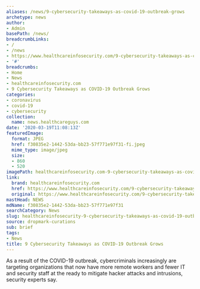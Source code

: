 ```yaml
---
aliases: /news/9-cybersecurity-takeaways-as-covid-19-outbreak-grows
archetype: news
author:
- Admin
basePath: /news/
breadcrumbLinks:
- /
- /news
- https://www.healthcareinfosecurity.com/9-cybersecurity-takeaways-as-covid-19-outbreak-grows-a-13968
- '#'
breadcrumbs:
- Home
- News
- healthcareinfosecurity.com
- 9 Cybersecurity Takeaways as COVID-19 Outbreak Grows
categories:
- coronavirus
- covid-19
- cybersecurity
collection:
  name: news.healthcareguys.com
date: '2020-03-19T11:08:13Z'
featuredImage:
  format: JPEG
  href: f30835e2-1442-53da-bb23-57f771e97f31-fi.jpeg
  mime_type: image/jpeg
  size:
  - 860
  - 520
imagePath: healthcareinfosecurity.com-9-cybersecurity-takeaways-as-covid-19-outbreak-grows
link:
  brand: healthcareinfosecurity.com
  href: https://www.healthcareinfosecurity.com/9-cybersecurity-takeaways-as-covid-19-outbreak-grows-a-13968
  original: https://www.healthcareinfosecurity.com/9-cybersecurity-takeaways-as-covid-19-outbreak-grows-a-13968
mastHead: NEWS
mdName: f30835e2-1442-53da-bb23-57f771e97f31
searchCategory: News
slug: healthcareinfosecurity-9-cybersecurity-takeaways-as-covid-19-outbreak-grows
source: dropmark-curations
sub: brief
tags:
- News
title: 9 Cybersecurity Takeaways as COVID-19 Outbreak Grows
---
```


As a result of the COVID-19 outbreak, cybercriminals increasingly are targeting organizations that now have more remote workers and fewer IT and security staff at the ready to mitigate hacker attacks and intrusions, security experts say.